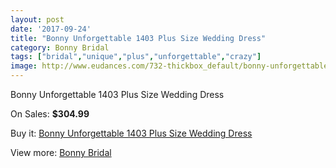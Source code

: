 ```yaml
---
layout: post
date: '2017-09-24'
title: "Bonny Unforgettable 1403 Plus Size Wedding Dress"
category: Bonny Bridal
tags: ["bridal","unique","plus","unforgettable","crazy"]
image: http://www.eudances.com/732-thickbox_default/bonny-unforgettable-1403-plus-size-wedding-dress.jpg
---
```

Bonny Unforgettable 1403 Plus Size Wedding Dress

On Sales: **$304.99**
<a href="https://www.eudances.com/en/bonny-bridal/236-bonny-unforgettable-1403-plus-size-wedding-dress.html"><amp-img layout="responsive" width="600" height="600" src="//www.eudances.com/732-thickbox_default/bonny-unforgettable-1403-plus-size-wedding-dress.jpg" alt="Bonny Unforgettable 1403 Plus Size Wedding Dress 0" /></a>
<a href="https://www.eudances.com/en/bonny-bridal/236-bonny-unforgettable-1403-plus-size-wedding-dress.html"><amp-img layout="responsive" width="600" height="600" src="//www.eudances.com/733-thickbox_default/bonny-unforgettable-1403-plus-size-wedding-dress.jpg" alt="Bonny Unforgettable 1403 Plus Size Wedding Dress 1" /></a>

Buy it: [Bonny Unforgettable 1403 Plus Size Wedding Dress](https://www.eudances.com/en/bonny-bridal/236-bonny-unforgettable-1403-plus-size-wedding-dress.html "Bonny Unforgettable 1403 Plus Size Wedding Dress")

View more: [Bonny Bridal](https://www.eudances.com/en/3-bonny-bridal "Bonny Bridal")